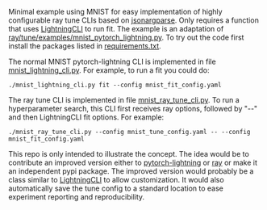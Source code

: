 Minimal example using MNIST for easy implementation of highly configurable ray
tune CLIs based on [jsonargparse](https://github.com/omni-us/jsonargparse). Only
requires a function that uses
[LightningCLI](https://pytorch-lightning.readthedocs.io/en/stable/common/lightning_cli.html)
to run fit. The example is an adaptation of
[ray/tune/examples/mnist_pytorch_lightning.py](https://github.com/ray-project/ray/python/ray/tune/examples/mnist_pytorch_lightning.py).
To try out the code first install the packages listed in
[requirements.txt](requirements.txt).

The normal MNIST pytorch-lightning CLI is implemented in file
[mnist_lightning_cli.py](mnist_lightning_cli.py). For example, to run a fit you
could do:

    ./mnist_lightning_cli.py fit --config mnist_fit_config.yaml

The ray tune CLI is implemented in file
[mnist_ray_tune_cli.py](mnist_ray_tune_cli.py). To run a hyperparameter search,
this CLI first receives ray options, followed by "--" and then LightningCLI fit
options. For example:

    ./mnist_ray_tune_cli.py --config mnist_tune_config.yaml -- --config mnist_fit_config.yaml

This repo is only intended to illustrate the concept. The idea would be to
contribute an improved version either to
[pytorch-lightning](https://github.com/PyTorchLightning/pytorch-lightning) or
[ray](https://github.com/ray-project/ray) or make it an independent pypi
package. The improved version would probably be a class similar to
[LightningCLI](https://github.com/PyTorchLightning/pytorch-lightning/blob/9b2b1bb494f928137be67e325b3fc8544a3bf321/pytorch_lightning/utilities/cli.py#L460-L461)
to allow customization. It would also automatically save the tune config to a
standard location to ease experiment reporting and reproducibility.

